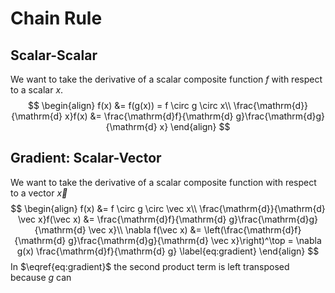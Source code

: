 #  Chain Rule

## Scalar-Scalar

We want to take the derivative of a scalar composite function $f​$ with respect to a scalar $x​$.
$$
\begin{align}
f(x) &= f(g(x)) = f \circ g \circ x\\
\frac{\mathrm{d}}{\mathrm{d} x}f(x) &= \frac{\mathrm{d}f}{\mathrm{d} g}\frac{\mathrm{d}g}{\mathrm{d} x}
\end{align}
$$

## Gradient: Scalar-Vector

We want to take the derivative of a scalar composite function with respect to a vector $\vec x$
$$
\begin{align}
f(x) &= f \circ g \circ \vec x\\
\frac{\mathrm{d}}{\mathrm{d} \vec x}f(\vec x) &= \frac{\mathrm{d}f}{\mathrm{d} g}\frac{\mathrm{d}g}{\mathrm{d} \vec x}\\
\nabla f(\vec x) &= \left(\frac{\mathrm{d}f}{\mathrm{d} g}\frac{\mathrm{d}g}{\mathrm{d} \vec x}\right)^\top = \nabla g(x) \frac{\mathrm{d}f}{\mathrm{d} g} \label{eq:gradient}
\end{align}
$$
In $\eqref{eq:gradient}​$ the second product term is left transposed because $g​$ can

